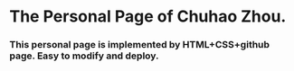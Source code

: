 # The Personal Page of Chuhao Zhou.

### This personal page is implemented by HTML+CSS+github page. Easy to modify and deploy.
